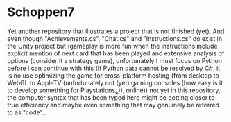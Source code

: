 # Schoppen7

Yet another repository that illustrates a project that is not finished (yet). And even though "Achievements.cs", "Chat.cs" and "Instructions.cs" do exist in the Unity project but (gameplay is more fun when the instructions include explicit mention of next card that has been played and extensive analysis of options (consider it a strategy game), unfortunately I must focus on Python before I can continue with this (if Python data cannot be resolved by C#, it is no use optimizing the game for cross-platform hosting (from desktop to WebGL to AppleTV (unfortunately not (yet) gaming consoles (how easy is it to develop something for Playstations¿)), online)) not yet in this repository, the computer syntax that has been typed here might be getting closer to true efficiency and maybe even something that may genuinely be referred to as "code"...
